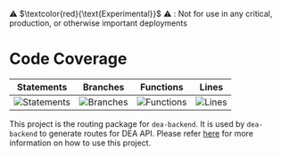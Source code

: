 
⚠️ $\textcolor{red}{\text{Experimental}}$ ⚠️ : Not for use in any critical, production, or otherwise important deployments

# Code Coverage

| Statements                                                                         | Branches                                                                      | Functions                                                                        | Lines                                                                   |
| ---------------------------------------------------------------------------------- | ----------------------------------------------------------------------------- | -------------------------------------------------------------------------------- | ----------------------------------------------------------------------- |
| ![Statements](https://img.shields.io/badge/statements-99.35%25-brightgreen.svg?style=flat) | ![Branches](https://img.shields.io/badge/branches-86.76%25-yellow.svg?style=flat) | ![Functions](https://img.shields.io/badge/functions-99%25-brightgreen.svg?style=flat) | ![Lines](https://img.shields.io/badge/lines-99.28%25-brightgreen.svg?style=flat) |


This project is the routing package for `dea-backend`. It is used by `dea-backend` to generate routes for DEA API. Please refer [here](../dea-backend/README.md) for more information on how to use this project.
